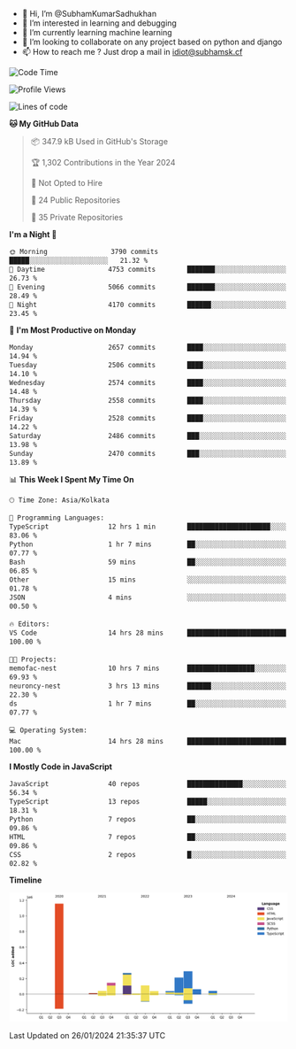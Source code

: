 - 👋 Hi, I’m @SubhamKumarSadhukhan
- 👀 I’m interested in learning and debugging
- 🌱 I’m currently learning machine learning
- 💞️ I’m looking to collaborate on any project based on python and django
- 📫 How to reach me ?
      Just drop a mail in idiot@subhamsk.cf

<!---
SubhamKumarSadhukhan/SubhamKumarSadhukhan is a ✨ special ✨ repository because its `README.md` (this file) appears on your GitHub profile.
You can click the Preview link to take a look at your changes.
--->


<!--START_SECTION:waka-->
![Code Time](http://img.shields.io/badge/Code%20Time-1%2C916%20hrs%201%20min-blue)

![Profile Views](http://img.shields.io/badge/Profile%20Views-0-blue)

![Lines of code](https://img.shields.io/badge/From%20Hello%20World%20I%27ve%20Written-2.4%20million%20lines%20of%20code-blue)

**🐱 My GitHub Data** 

> 📦 347.9 kB Used in GitHub's Storage 
 > 
> 🏆 1,302 Contributions in the Year 2024
 > 
> 🚫 Not Opted to Hire
 > 
> 📜 24 Public Repositories 
 > 
> 🔑 35 Private Repositories 
 > 
**I'm a Night 🦉** 

```text
🌞 Morning                3790 commits        █████░░░░░░░░░░░░░░░░░░░░   21.32 % 
🌆 Daytime                4753 commits        ███████░░░░░░░░░░░░░░░░░░   26.73 % 
🌃 Evening                5066 commits        ███████░░░░░░░░░░░░░░░░░░   28.49 % 
🌙 Night                  4170 commits        ██████░░░░░░░░░░░░░░░░░░░   23.45 % 
```
📅 **I'm Most Productive on Monday** 

```text
Monday                   2657 commits        ████░░░░░░░░░░░░░░░░░░░░░   14.94 % 
Tuesday                  2506 commits        ████░░░░░░░░░░░░░░░░░░░░░   14.10 % 
Wednesday                2574 commits        ████░░░░░░░░░░░░░░░░░░░░░   14.48 % 
Thursday                 2558 commits        ████░░░░░░░░░░░░░░░░░░░░░   14.39 % 
Friday                   2528 commits        ████░░░░░░░░░░░░░░░░░░░░░   14.22 % 
Saturday                 2486 commits        ███░░░░░░░░░░░░░░░░░░░░░░   13.98 % 
Sunday                   2470 commits        ███░░░░░░░░░░░░░░░░░░░░░░   13.89 % 
```


📊 **This Week I Spent My Time On** 

```text
🕑︎ Time Zone: Asia/Kolkata

💬 Programming Languages: 
TypeScript               12 hrs 1 min        █████████████████████░░░░   83.06 % 
Python                   1 hr 7 mins         ██░░░░░░░░░░░░░░░░░░░░░░░   07.77 % 
Bash                     59 mins             ██░░░░░░░░░░░░░░░░░░░░░░░   06.85 % 
Other                    15 mins             ░░░░░░░░░░░░░░░░░░░░░░░░░   01.78 % 
JSON                     4 mins              ░░░░░░░░░░░░░░░░░░░░░░░░░   00.50 % 

🔥 Editors: 
VS Code                  14 hrs 28 mins      █████████████████████████   100.00 % 

🐱‍💻 Projects: 
memofac-nest             10 hrs 7 mins       █████████████████░░░░░░░░   69.93 % 
neuroncy-nest            3 hrs 13 mins       ██████░░░░░░░░░░░░░░░░░░░   22.30 % 
ds                       1 hr 7 mins         ██░░░░░░░░░░░░░░░░░░░░░░░   07.77 % 

💻 Operating System: 
Mac                      14 hrs 28 mins      █████████████████████████   100.00 % 
```

**I Mostly Code in JavaScript** 

```text
JavaScript               40 repos            ██████████████░░░░░░░░░░░   56.34 % 
TypeScript               13 repos            █████░░░░░░░░░░░░░░░░░░░░   18.31 % 
Python                   7 repos             ██░░░░░░░░░░░░░░░░░░░░░░░   09.86 % 
HTML                     7 repos             ██░░░░░░░░░░░░░░░░░░░░░░░   09.86 % 
CSS                      2 repos             █░░░░░░░░░░░░░░░░░░░░░░░░   02.82 % 
```



**Timeline**

![Lines of Code chart](https://raw.githubusercontent.com/SubhamKumarSadhukhan/SubhamKumarSadhukhan/main/assets/bar_graph.png)


 Last Updated on 26/01/2024 21:35:37 UTC
<!--END_SECTION:waka-->
